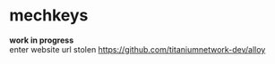 # mechkeys
**work in progress**  
enter website url
stolen
https://github.com/titaniumnetwork-dev/alloy
